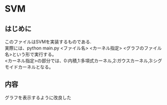 # SVM

## はじめに
このファイルはSVMを実装するものである.  
実際には、python main.py <ファイル名> <カーネル指定> <グラフのファイル名>という形で実行する。  
<カーネル指定>の部分では、0:内積,1:多項式カーネル,2:ガウスカーネル,3:シグモイドカーネルとなる。

## 内容
グラフを表示するように改良した
